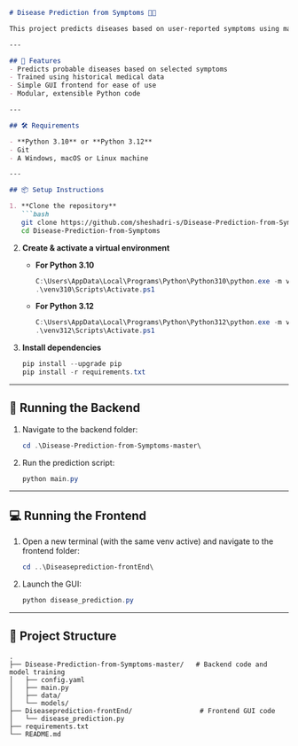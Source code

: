 ````markdown
# Disease Prediction from Symptoms 🧠💊

This project predicts diseases based on user-reported symptoms using machine learning. It includes both a Python backend for training and prediction, and a simple frontend interface for user interaction.

---

## 🚀 Features
- Predicts probable diseases based on selected symptoms  
- Trained using historical medical data  
- Simple GUI frontend for ease of use  
- Modular, extensible Python code  

---

## 🛠️ Requirements

- **Python 3.10** or **Python 3.12**  
- Git  
- A Windows, macOS or Linux machine  

---

## 📦 Setup Instructions

1. **Clone the repository**  
   ```bash
   git clone https://github.com/sheshadri-s/Disease-Prediction-from-Symptoms.git
   cd Disease-Prediction-from-Symptoms
````

2. **Create & activate a virtual environment**

   * **For Python 3.10**

     ```powershell
     C:\Users\AppData\Local\Programs\Python\Python310\python.exe -m venv venv310
     .\venv310\Scripts\Activate.ps1
     ```
   * **For Python 3.12**

     ```powershell
     C:\Users\AppData\Local\Programs\Python\Python312\python.exe -m venv venv312
     .\venv312\Scripts\Activate.ps1
     ```

3. **Install dependencies**

   ```powershell
   pip install --upgrade pip
   pip install -r requirements.txt
   ```

---

## 🧠 Running the Backend

1. Navigate to the backend folder:

   ```powershell
   cd .\Disease-Prediction-from-Symptoms-master\
   ```
2. Run the prediction script:

   ```powershell
   python main.py
   ```

---

## 💻 Running the Frontend

1. Open a new terminal (with the same venv active) and navigate to the frontend folder:

   ```powershell
   cd ..\Diseaseprediction-frontEnd\
   ```
2. Launch the GUI:

   ```powershell
   python disease_prediction.py
   ```

---

## 📄 Project Structure

```
.
├── Disease-Prediction-from-Symptoms-master/   # Backend code and model training
│   ├── config.yaml
│   ├── main.py
│   ├── data/
│   └── models/
├── Diseaseprediction-frontEnd/                 # Frontend GUI code
│   └── disease_prediction.py
├── requirements.txt
└── README.md
```
